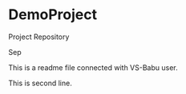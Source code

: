 # DemoProject
Project Repository


Sep

This is a readme file connected with VS-Babu user.


This is second line.
